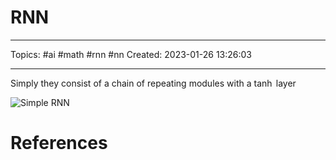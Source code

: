 # RNN
---
Topics: #ai #math #rnn #nn
Created: 2023-01-26 13:26:03

---

Simply they consist of a chain of repeating modules with a $\tanh$ layer

![Simple RNN](https://colah.github.io/posts/2015-08-Understanding-LSTMs/img/LSTM3-SimpleRNN.png)

# References
